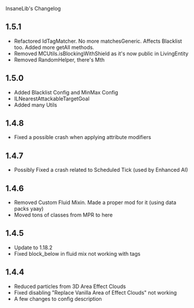 InsaneLib's Changelog

## 1.5.1
* Refactored IdTagMatcher. No more matchesGeneric. Affects Blacklist too. Added more getAll methods.
* Removed MCUtils.isBlockingWithShield as it's now public in LivingEntity
* Removed RandomHelper, there's Mth

## 1.5.0
* Added Blacklist Config and MinMax Config
* ILNearestAttackableTargetGoal
* Added many Utils

## 1.4.8
* Fixed a possible crash when applying attribute modifiers

## 1.4.7
* Possibly Fixed a crash related to Scheduled Tick (used by Enhanced AI)

## 1.4.6
* Removed Custom Fluid Mixin. Made a proper mod for it (using data packs yaay)
* Moved tons of classes from MPR to here

## 1.4.5
* Update to 1.18.2
* Fixed block_below in fluid mix not working with tags

## 1.4.4
* Reduced particles from 3D Area Effect Clouds
* Fixed disabling "Replace Vanilla Area of Effect Clouds" not working
* A few changes to config description